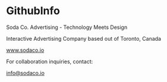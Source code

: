 # GithubInfo
Soda Co. Advertising - Technology Meets Design

Interactive Advertising Company based out of Toronto, Canada

www.sodaco.io

For collaboration inquiries, contact:

info@sodaco.io

